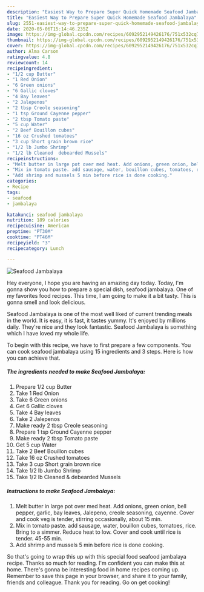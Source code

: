 ```yaml
---
description: "Easiest Way to Prepare Super Quick Homemade Seafood Jambalaya"
title: "Easiest Way to Prepare Super Quick Homemade Seafood Jambalaya"
slug: 2551-easiest-way-to-prepare-super-quick-homemade-seafood-jambalaya
date: 2020-05-06T15:14:46.235Z
image: https://img-global.cpcdn.com/recipes/6092952149426176/751x532cq70/seafood-jambalaya-recipe-main-photo.jpg
thumbnail: https://img-global.cpcdn.com/recipes/6092952149426176/751x532cq70/seafood-jambalaya-recipe-main-photo.jpg
cover: https://img-global.cpcdn.com/recipes/6092952149426176/751x532cq70/seafood-jambalaya-recipe-main-photo.jpg
author: Alma Carson
ratingvalue: 4.8
reviewcount: 14
recipeingredient:
- "1/2 cup Butter"
- "1 Red Onion"
- "6 Green onions"
- "6 Gallic cloves"
- "4 Bay leaves"
- "2 Jalepenos"
- "2 tbsp Creole seasoning"
- "1 tsp Ground Cayenne pepper"
- "2 tbsp Tomato paste"
- "5 cup Water"
- "2 Beef Bouillon cubes"
- "16 oz Crushed tomatoes"
- "3 cup Short grain brown rice"
- "1/2 lb Jumbo Shrimp"
- "1/2 lb Cleaned  debearded Mussels"
recipeinstructions:
- "Melt butter in large pot over med heat. Add onions, green onion, bell pepper, garlic, bay leaves, Jalepeno, creole seasoning, cayenne. Cover and cook veg is tender, stirring occasionally, about 15 min."
- "Mix in tomato paste. add sausage, water, bouillon cubes, tomatoes, rice. Bring to a simmer. Reduce heat to low. Cover and cook until rice is tender. 45-55 min."
- "Add shrimp and mussels 5 min before rice is done cooking."
categories:
- Recipe
tags:
- seafood
- jambalaya

katakunci: seafood jambalaya 
nutrition: 189 calories
recipecuisine: American
preptime: "PT30M"
cooktime: "PT46M"
recipeyield: "3"
recipecategory: Lunch

---
```



![Seafood Jambalaya](https://img-global.cpcdn.com/recipes/6092952149426176/751x532cq70/seafood-jambalaya-recipe-main-photo.jpg)

Hey everyone, I hope you are having an amazing day today. Today, I'm gonna show you how to prepare a special dish, seafood jambalaya. One of my favorites food recipes. This time, I am going to make it a bit tasty. This is gonna smell and look delicious.

Seafood Jambalaya is one of the most well liked of current trending meals in the world. It is easy, it is fast, it tastes yummy. It's enjoyed by millions daily. They're nice and they look fantastic. Seafood Jambalaya is something which I have loved my whole life.




To begin with this recipe, we have to first prepare a few components. You can cook seafood jambalaya using 15 ingredients and 3 steps. Here is how you can achieve that.

<!--inarticleads1-->

##### The ingredients needed to make Seafood Jambalaya:

1. Prepare 1/2 cup Butter
1. Take 1 Red Onion
1. Take 6 Green onions
1. Get 6 Gallic cloves
1. Take 4 Bay leaves
1. Take 2 Jalepenos
1. Make ready 2 tbsp Creole seasoning
1. Prepare 1 tsp Ground Cayenne pepper
1. Make ready 2 tbsp Tomato paste
1. Get 5 cup Water
1. Take 2 Beef Bouillon cubes
1. Take 16 oz Crushed tomatoes
1. Take 3 cup Short grain brown rice
1. Take 1/2 lb Jumbo Shrimp
1. Take 1/2 lb Cleaned &amp; debearded Mussels




<!--inarticleads2-->

##### Instructions to make Seafood Jambalaya:

1. Melt butter in large pot over med heat. Add onions, green onion, bell pepper, garlic, bay leaves, Jalepeno, creole seasoning, cayenne. Cover and cook veg is tender, stirring occasionally, about 15 min.
1. Mix in tomato paste. add sausage, water, bouillon cubes, tomatoes, rice. Bring to a simmer. Reduce heat to low. Cover and cook until rice is tender. 45-55 min.
1. Add shrimp and mussels 5 min before rice is done cooking.




So that's going to wrap this up with this special food seafood jambalaya recipe. Thanks so much for reading. I'm confident you can make this at home. There's gonna be interesting food in home recipes coming up. Remember to save this page in your browser, and share it to your family, friends and colleague. Thank you for reading. Go on get cooking!

